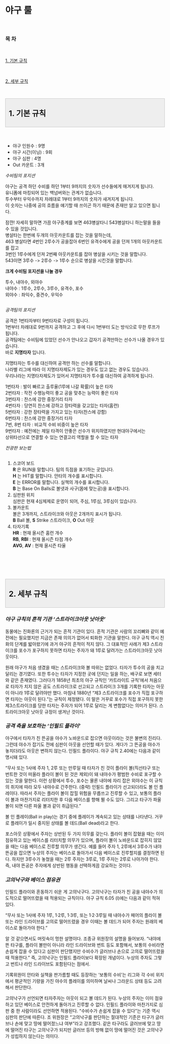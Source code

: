 <!DOCTYPE html>
<html>
<head>
  <meta http-equiv="Content-Type" content="text/html; charset=UTF-8" />
  <title>제목 없음.html</title>
  <meta name="generator" content="Haroopad 0.13.1" />
  <meta name="viewport" content="width=device-width, initial-scale=1.0">

  <style>.hljs{display:block;overflow-x:auto;padding:.5em;background:#fdf6e3;color:#657b83;-webkit-text-size-adjust:none}.diff .hljs-header,.hljs-comment,.hljs-doctype,.hljs-javadoc,.hljs-pi,.lisp .hljs-string{color:#93a1a1}.css .hljs-tag,.hljs-addition,.hljs-keyword,.hljs-request,.hljs-status,.hljs-winutils,.method,.nginx .hljs-title{color:#859900}.hljs-command,.hljs-dartdoc,.hljs-hexcolor,.hljs-link_url,.hljs-number,.hljs-phpdoc,.hljs-regexp,.hljs-rules .hljs-value,.hljs-string,.hljs-tag .hljs-value,.tex .hljs-formula{color:#2aa198}.css .hljs-function,.hljs-built_in,.hljs-chunk,.hljs-decorator,.hljs-id,.hljs-identifier,.hljs-localvars,.hljs-title,.vhdl .hljs-literal{color:#268bd2}.hljs-attribute,.hljs-class .hljs-title,.hljs-constant,.hljs-link_reference,.hljs-parent,.hljs-type,.hljs-variable,.lisp .hljs-body,.smalltalk .hljs-number{color:#b58900}.css .hljs-pseudo,.diff .hljs-change,.hljs-attr_selector,.hljs-cdata,.hljs-header,.hljs-pragma,.hljs-preprocessor,.hljs-preprocessor .hljs-keyword,.hljs-shebang,.hljs-special,.hljs-subst,.hljs-symbol,.hljs-symbol .hljs-string{color:#cb4b16}.hljs-deletion,.hljs-important{color:#dc322f}.hljs-link_label{color:#6c71c4}.tex .hljs-formula{background:#eee8d5}.MathJax_Hover_Frame{border-radius:.25em;-webkit-border-radius:.25em;-moz-border-radius:.25em;-khtml-border-radius:.25em;box-shadow:0 0 15px #83A;-webkit-box-shadow:0 0 15px #83A;-moz-box-shadow:0 0 15px #83A;-khtml-box-shadow:0 0 15px #83A;border:1px solid #A6D!important;display:inline-block;position:absolute}.MathJax_Hover_Arrow{position:absolute;width:15px;height:11px;cursor:pointer}#MathJax_About{position:fixed;left:50%;width:auto;text-align:center;border:3px outset;padding:1em 2em;background-color:#DDD;color:#000;cursor:default;font-family:message-box;font-size:120%;font-style:normal;text-indent:0;text-transform:none;line-height:normal;letter-spacing:normal;word-spacing:normal;word-wrap:normal;white-space:nowrap;float:none;z-index:201;border-radius:15px;-webkit-border-radius:15px;-moz-border-radius:15px;-khtml-border-radius:15px;box-shadow:0 10px 20px gray;-webkit-box-shadow:0 10px 20px gray;-moz-box-shadow:0 10px 20px gray;-khtml-box-shadow:0 10px 20px gray;filter:progid:DXImageTransform.Microsoft.dropshadow(OffX=2, OffY=2, Color='gray', Positive='true')}.MathJax_Menu{position:absolute;background-color:#fff;color:#000;width:auto;padding:2px;border:1px solid #CCC;margin:0;cursor:default;font:menu;text-align:left;text-indent:0;text-transform:none;line-height:normal;letter-spacing:normal;word-spacing:normal;word-wrap:normal;white-space:nowrap;float:none;z-index:201;box-shadow:0 10px 20px gray;-webkit-box-shadow:0 10px 20px gray;-moz-box-shadow:0 10px 20px gray;-khtml-box-shadow:0 10px 20px gray;filter:progid:DXImageTransform.Microsoft.dropshadow(OffX=2, OffY=2, Color='gray', Positive='true')}.MathJax_MenuItem{padding:2px 2em;background:0 0}.MathJax_MenuArrow{position:absolute;right:.5em;color:#666}.MathJax_MenuActive .MathJax_MenuArrow{color:#fff}.MathJax_MenuArrow.RTL{left:.5em;right:auto}.MathJax_MenuCheck{position:absolute;left:.7em}.MathJax_MenuCheck.RTL{right:.7em;left:auto}.MathJax_MenuRadioCheck{position:absolute;left:1em}.MathJax_MenuRadioCheck.RTL{right:1em;left:auto}.MathJax_MenuLabel{padding:2px 2em 4px 1.33em;font-style:italic}.MathJax_MenuRule{border-top:1px solid #CCC;margin:4px 1px 0}.MathJax_MenuDisabled{color:GrayText}.MathJax_MenuActive{background-color:Highlight;color:HighlightText}.MathJax_Menu_Close{position:absolute;width:31px;height:31px;top:-15px;left:-15px}#MathJax_Zoom{position:absolute;background-color:#F0F0F0;overflow:auto;display:block;z-index:301;padding:.5em;border:1px solid #000;margin:0;font-weight:400;font-style:normal;text-align:left;text-indent:0;text-transform:none;line-height:normal;letter-spacing:normal;word-spacing:normal;word-wrap:normal;white-space:nowrap;float:none;box-shadow:5px 5px 15px #AAA;-webkit-box-shadow:5px 5px 15px #AAA;-moz-box-shadow:5px 5px 15px #AAA;-khtml-box-shadow:5px 5px 15px #AAA;filter:progid:DXImageTransform.Microsoft.dropshadow(OffX=2, OffY=2, Color='gray', Positive='true')}#MathJax_ZoomOverlay{position:absolute;left:0;top:0;z-index:300;display:inline-block;width:100%;height:100%;border:0;padding:0;margin:0;background-color:#fff;opacity:0;filter:alpha(opacity=0)}#MathJax_ZoomFrame{position:relative;display:inline-block;height:0;width:0}#MathJax_ZoomEventTrap{position:absolute;left:0;top:0;z-index:302;display:inline-block;border:0;padding:0;margin:0;background-color:#fff;opacity:0;filter:alpha(opacity=0)}.MathJax_Preview{color:#888}#MathJax_Message{position:fixed;left:1px;bottom:2px;background-color:#E6E6E6;border:1px solid #959595;margin:0;padding:2px 8px;z-index:102;color:#000;font-size:80%;width:auto;white-space:nowrap}#MathJax_MSIE_Frame{position:absolute;top:0;left:0;width:0;z-index:101;border:0;margin:0;padding:0}.MathJax_Error{color:#C00;font-style:italic}footer{position:fixed;font-size:.8em;text-align:right;bottom:0;margin-left:-25px;height:20px;width:100%}</style>
</head>
<body class="markdown haroopad">
<h1 id="**야구-룰**"><a name="**야구-룰**" href="#**야구-룰**"></a><strong>야구 룰</strong></h1><p><br></p><p></p><h3>목 차</h3><br><a name="top"></a><p></p><p><a href="#1">1. 기본 규칙</a></p><br><p><a href="#2">2. 세부 규칙</a></p><p><a name="1"></a><br>  </p><div class="txc-textbox" style="padding: 10px; border: 1px solid rgb(193, 193, 193); border-image: none; background-color: rgb(238, 238, 238);"><br>    <strong><span style="font-size: 18pt;">1. 기본 규칙</span></strong><br>    <font size="5"><span style="line-height: 36px;"></span></font><br></div><br><br><p></p><ul>
<li>야구 인원수 : 9명</li><li>야구 시간(이닝) : 9회</li><li>야구 심판 : 4명</li><li>Out 카운트 : 3개</li></ul><p><em>수비팀의 포지션</em></p><p>야구는 공격 하던 수비를 하던 1부터 9까지의 숫자가 선수들에게 매겨지게 됩니다.<br>유니폼에 마킹되어 있는 백넘버와는 관계가 없습니다.<br>투수부터 우익수까지 차례대로 1부터 9까지의 숫자가 새겨지게 됩니다.<br>이 숫자는 나중에 공의 흐름을 얘기할 때 쓰이곤 하기 때문에 존재만 알고 있으면 됩니다.</p><p>잠깐! 자세히 말하면 가끔 야구중계를 보면 463병살타니 543병살타니 하는말을 들을 수 있을 것입니다.<br>병살타는 한번에 두개의 아웃카운트를 잡는 것을 말하는데,<br>463 병살타면 4번인 2루수가 공을잡아 6번인 유격수에게 공을 던져 1개의 아웃카운트를 잡고<br>3번인 1루수에게 던져 2번째 아웃카운트를 잡아 병살을 시키는 것을 말합니다.<br>543이면 3루수 -&gt; 2루수 -&gt; 1루수 순으로 병살을 시킨것을 말합니다.</p><p><strong>크게 수비팀 포지션을 나눌 경우</strong></p><p>투수, 내야수, 외야수<br>내야수 : 1루수, 2루수, 3루수, 유격수, 포수<br>외야수 : 좌익수, 중견수, 우익수</p><p><img src="http://cafeptthumb3.phinf.naver.net/20120908_51/gpftmdmlquf_1347096112504NdXX8_JPEG/2011-08-24_173B033B28.jpg?type=w740" alt=""></p><p><em>공격팀의 포지션</em></p><p>공격은 1번타자부터 9번타자로 구성이 됩니다.<br>1번부터 차례대로 9번까지 공격하고 그 후에 다시 1번부터 도는 방식으로 무한 루프가 됩니다.<br>공격팀에는 수비팀에 있었던 선수가 안나오고 갑자기 공격만하는 선수가 나올 경우가 있습니다.<br>바로 <strong>지명타자</strong> 입니다.</p><p>지명타자는 투수를 대신하여 공격만 하는 선수를 말합니다.<br>나라별 리그에 따라 이 지명타자제도가 있는 경우도 있고 없는 경우도 있습니다.<br>우리나라는 지명타자제도가 있어서 지명타자가 투수를 대신하여 공격하게 됩니다.</p><p>1번타자 : 발이 빠르고 출루율(1루에 나갈 확률)이 높은 타자<br>2번타자 : 작전 수행능력이 좋고 공을 맞추는 능력이 좋은 타자<br>3번타자 : 찬스에 강한 중장거리 타자<br>4번타자 : 당연히 찬스에 강하고 장타력을 갖고있는 타자(홈런)<br>5번타자 : 강한 장타력을 가지고 있는 타자(찬스에 강함)<br>6번타자 : 찬스에 강한 중장거리 타자<br>7번, 8번 타자 : 비교적 수비 비중이 높은 타자<br>9번타자 : 예전에는 제일 타격이 안좋은 선수가 위치하였지만 현대야구에서는<br>          상위타선으로 연결할 수 있는 연결고리 역할을 할 수 있는 타자</p><p><em>전광판 보는법</em></p><blockquote>
<p><img src="http://postfiles5.naver.net/20140627_164/kje2611kje_14038037005969HukK_JPEG/%BE%DF%B1%B8%C0%E5%C0%FC%B1%A4%C6%C7.JPG?type=w2" alt=""></p>
</blockquote><ol>
<li>스코어 보드<br><strong>R</strong> 은 RUN을 말합니다. 팀의 득점을 표기하는 곳입니다.<br><strong>H</strong> 는 HIT를 말합니다. 안타의 개수를 표시합니다.<br><strong>E</strong> 는 ERROR를 말합니다. 실책의 개수를 표시합니다.<br><strong>B</strong> 는 Base On Balls로 볼넷과 사구(몸에 맞는공)을 표시합니다.</li><li>심판원 위치<br>심판은 현재 4심체제로 운영이 되어, 주심, 1루심, 3루심이 있습니다.</li><li>볼카운트<br>볼은 3개까지, 스트라이크와 아웃은 2개까지 표시가 됩니다.<br><strong>B</strong> Ball 볼, <strong>S</strong> Strike 스트라이크, <strong>O</strong> Out 아웃</li><li>타자기록<br><strong>HR</strong> : 현재 올시즌 홈런 개수<br><strong>RB</strong>, <strong>RBI</strong> : 현재 올시즌 타점 개수<br><strong>AVG</strong>, <strong>AV</strong> : 현재 올시즌 타율</li></ol><p><br><br><br><br><a name="2"></a></p><div class="txc-textbox" style="padding: 10px; border: 1px solid rgb(193, 193, 193); border-image: none; background-color: rgb(238, 238, 238);"><br>    <strong><span style="font-size: 18pt;">2. 세부 규칙</span></strong><br>    <font size="5"><span style="line-height: 36px;"><b></b></span></font><br></div><h3 id="*야구-규칙의-흔적-기관-‘스트라이크아웃-낫아웃’*"><a name="*야구-규칙의-흔적-기관-‘스트라이크아웃-낫아웃’*" href="#*야구-규칙의-흔적-기관-‘스트라이크아웃-낫아웃’*"></a><em>야구 규칙의 흔적 기관 ‘스트라이크아웃 낫아웃’</em></h3><p>동물에는 진화론의 근거가 되는 흔적 기관이 있다. 흔적 기관은 사람의 꼬리뼈와 같이 예전에는 필요했지만 지금은 존재 의의가 없어서 퇴화한 기관을 말한다. 야구 규칙 역시 진화의 단계를 밟아왔기에 과거 야구의 흔적이 적지 않다. 그 대표적인 사례가 제3 스트라이크를 포수가 포구하지 못하면 타자는 주자가 돼 1루로 달려가는 스트라이크아웃 낫아웃이다.</p><p>원래 야구가 처음 생겼을 때는 스트라이크와 볼 따위는 없었다. 타자가 투수의 공을 치고 달리는 경기였다. 또한 투수는 타자가 지정한 곳에 던지는 일을 하는, 배구로 보면 세터와 같은 존재였다. 그러다가 1858년 최초의 야구 규칙인 ‘카트라이트 규칙’에서 처음으로 타자가 치지 않은 공도 스트라이크로 선고되고 스트라이크 3개를 기록한 타자는 아웃이 아니라 1루로 달려야만 했다. 마침내 1880년 “제3 스트라이크를 포수가 직접 포구하면 타자는 아웃이 된다.”는 규칙이 제정됐다. 이 말은 거꾸로 포수가 직접 포구하지 못한 제3스트라이크를 당한 타자는 주자가 되어 1루로 달리는 게 변함없다는 의미가 된다. 스트라이크아웃 낫아웃 규정이 생겨난 것이다.</p><h3 id="*공격-측을-보호하는-‘인필드-플라이’*"><a name="*공격-측을-보호하는-‘인필드-플라이’*" href="#*공격-측을-보호하는-‘인필드-플라이’*"></a><em>공격 측을 보호하는 ‘인필드 플라이’</em></h3><p>야구에서 타자가 친 뜬공을 야수가 노바운드로 잡으면 아웃이라는 것은 불변의 진리다. 그런데 야수가 잡기도 전에 심판이 아웃을 선언할 때가 있다. 게다가 그 뜬공을 야수가 놓치더라도 아웃은 변하지 않는다. 인필드 플라이다. 야구 규칙 2.40에는 다음과 같이 명시돼 있다.</p><p>“무사 또는 1사에 주자 1, 2루 또는 만루일 때 타자가 친 것이 플라이 볼(직선타구 또는 번트한 것이 떠올라 플라이 볼이 된 것은 제외)이 돼 내야수가 평범한 수비로 포구할 수 있는 것을 말한다. 이런 상황에서 투수, 포수는 물론 내야에 자리 잡은 외야수는 이 규칙의 취지에 따라 모두 내야수로 간주한다. (중략) 인필드 플라이가 선고되더라도 볼 인 플레이다. 따라서 주자는 플라이 볼이 잡힐 위험을 무릅쓰고 진루할 수 있고, 보통의 플라이 볼과 마찬가지로 리터치한 후 다음 베이스를 향해 뛸 수도 있다. 그리고 타구가 파울 볼이 되면 다른 파울 볼과 같이 취급된다.”</p><p>볼 인 플레이(Ball in play)는 경기 중에 플레이가 계속되고 있는 상태를 나타낸다. 거꾸로 플레이가 일시 중지된 상태를 볼 데드(Ball dead)라고 한다.</p><p>포스아웃 상황에서 주자는 상반된 두 가지 의무를 갖는다. 플라이 볼이 잡혔을 때는 이미 점유하고 있는 베이스를 리터치할 의무가 있으며, 플라이 볼이 노바운드로 잡히지 않았을 때는 다음 베이스로 진루할 의무가 생긴다. 예를 들어 주자 1, 2루에서 3루수가 내야 뜬공을 잡으면 누상의 주자는 베이스로 돌아가서 다음 베이스로 진루할지를 결정하면 된다. 하지만 3루수가 놓쳤을 때는 2루 주자는 3루로, 1루 주자는 2루로 나아가야 한다. 즉, 내야 뜬공은 주자에게 상반된 행동을 선택하게끔 강요하는 것이다.</p><h3 id="*고의낙구와-베이스-점유권*"><a name="*고의낙구와-베이스-점유권*" href="#*고의낙구와-베이스-점유권*"></a><em>고의낙구와 베이스 점유권</em></h3><p>인필드 플라이와 혼동하기 쉬운 게 고의낙구다. 고의낙구는 타자가 친 공을 내야수가 의도적으로 떨어뜨렸을 때 적용되는 규칙이다. 야구 규칙 6.05 (l)에는 다음과 같이 적혀 있다.</p><p>“무사 또는 1사에 주자 1루, 1·2루, 1·3루, 또는 1·2·3루일 때 내야수가 페어의 플라이 볼 또는 라인 드라이브를 고의로 떨어뜨렸을 경우 이때는 볼 데드가 되어 주자는 원래의 베이스로 돌아가야 한다.”</p><p>알 것 같으면서도 머릿속이 멍한 설명이다. 조종규 위원장의 설명을 들어보자. “내야에 뜬 타구를, 플라이 볼만이 아니라 라인 드라이브와 번트 등도 포함해서, 보통의 수비라면 손쉽게 잡을 수 있다고 심판이 판단했지만 수비수가 글러브나 손으로 고의로 떨어뜨렸을 때 적용한다.” 즉, 고의낙구는 인필드 플라이보다 확장된 개념이다. 누상의 주자도 그렇고 번트나 라인 드라이브도 포함된다는 점에서.</p><p>기록위원이 안타와 실책을 판가름할 때도 등장하는 ‘보통의 수비’는 리그와 각 수비 위치에서 평균적인 기량을 가진 야수의 플레이를 의미하며 날씨나 그라운드 상태 등도 고려해서 판단한다.</p><p>고의낙구가 선언되면 타자주자는 아웃이 되고 볼 데드가 된다. 누상의 주자는 이미 점유하고 있던 베이스로 안전하게 돌아가고 진루할 수 없다. 인필드 플라이와 마찬가지로 심판 중 한 사람이라도 선언하면 적용된다. “수비수가 손쉽게 잡을 수 있다”는 기준 역시 심판의 판단에 따른다. 조 위원장은 “고의낙구를 판단하는 절대적인 기준은 타구가 글러브나 손에 맞고 땅에 떨어졌느냐 여부”라고 강조했다. 같은 타구라도 글러브에 맞고 땅에 떨어진 타구는 고의낙구가 되지만 글러브 등의 방해 없이 땅에 떨어진 것은 고의낙구가 성립하지 않는다는 의미다.</p>

<footer style="position:fixed; font-size:.8em; text-align:right; bottom:0px; margin-left:-25px; height:20px; width:100%;">generated by <a href="http://pad.haroopress.com" target="_blank">haroopad</a></footer>
</body>
</html>
